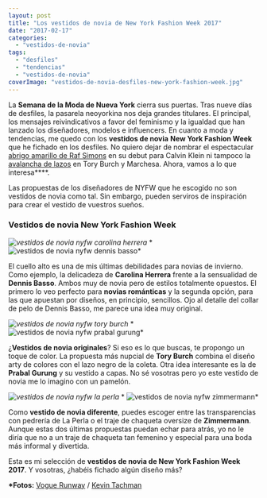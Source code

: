 ```yaml
---
layout: post
title: "Los vestidos de novia de New York Fashion Week 2017"
date: "2017-02-17"
categories: 
  - "vestidos-de-novia"
tags: 
  - "desfiles"
  - "tendencias"
  - "vestidos-de-novia"
coverImage: "vestidos-de-novia-desfiles-new-york-fashion-week.jpg"
---
```


La **Semana de la Moda de Nueva York** cierra sus puertas. Tras nueve días de desfiles, la pasarela neoyorkina nos deja grandes titulares. El principal, los mensajes reivindicativos a favor del feminismo y la igualdad que han lanzado los diseñadores, modelos e influencers. En cuanto a moda y tendencias, me quedo con los **vestidos de novia** **New York Fashion Week** que he fichado en los desfiles. No quiero dejar de nombrar el espectacular [abrigo amarillo de Raf Simons](http://www.vogue.com/fashion-shows/fall-2017-ready-to-wear/calvin-klein) en su debut para Calvin Klein ni tampoco la [avalancha de lazos](https://petitpleasures.com/lazos-para-el-pelo/) en Tory Burch y Marchesa. Ahora, vamos a lo que interesa****.

Las propuestas de los diseñadores de NYFW que he escogido no son vestidos de novia como tal. Sin embargo, pueden serviros de inspiración para crear el vestido de vuestros sueños.

### Vestidos de novia New York Fashion Week

 *![vestidos de novia nyfw carolina herrera](/images/vestidos-de-novia-nyfw-carolina-herrera.jpg)*  * ![vestidos de novia nyfw dennis basso](/images/vestidos-de-novia-nyfw-dennis-basso.jpg)* 

El cuello alto es una de mis últimas debilidades para novias de invierno. Como ejemplo, la delicadeza de **Carolina Herrera** frente a la sensualidad de **Dennis Basso**. Ambos muy de novia pero de estilos totalmente opuestos. El primero lo veo perfecto para **novias románticas** y la segunda opción, para las que apuestan por diseños, en principio, sencillos. Ojo al detalle del collar de pelo de Dennis Basso, me parece una idea muy original.

 *![vestidos de novia nyfw tory burch](/images/vestidos-de-novia-nyfw-tory-burch.jpg)*  * ![vestidos de novia nyfw prabal gurung](/images/vestidos-de-novia-nyfw-prabal-gurung.jpg)* 

¿**Vestidos de novia originales**? Si eso es lo que buscas, te propongo un toque de color. La propuesta más nupcial de **Tory Burch** combina el diseño arty de colores con el lazo negro de la coleta. Otra idea interesante es la de **Prabal Gurung** y su vestido a capas. No sé vosotras pero yo este vestido de novia me lo imagino con un pamelón.

 *![vestidos de novia nyfw la perla](/images/vestidos-de-novia-nyfw-la-perla.jpg)*  * ![vestidos de novia nyfw zimmermann](/images/vestidos-de-novia-nyfw-carolina-herrera-zimmermann.jpg)* 

Como **vestido de novia diferente**, puedes escoger entre las transparencias con pedrería de La Perla o el traje de chaqueta oversize de **Zimmermann**. Aunque estas dos últimas propuestas puedan echar para atrás, yo no le diría que no a un traje de chaqueta tan femenino y especial para una boda más informal y divertida.

Esta es mi selección de **vestidos de novia de New York Fashion Week 2017**. Y vosotras, ¿habéis fichado algún diseño más?

**\*Fotos:** [Vogue Runway](http://www.vogue.com/fashion-shows) / [Kevin Tachman](https://www.instagram.com/kevintachman/?hl=es)
